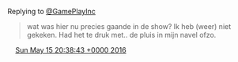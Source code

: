 Replying to [@GamePlayInc](https://twitter.com/@GamePlayInc/status/731569464467197952)

> wat was hier nu precies gaande in de show? Ik heb \(weer\) niet gekeken\. Had het te druk met\.\. de pluis in mijn navel ofzo\.

<img src="../../media/tweet.ico" width="12" /> [Sun May 15 20:38:43 +0000 2016](https://twitter.com/DromerDenker/status/731946937042243585)